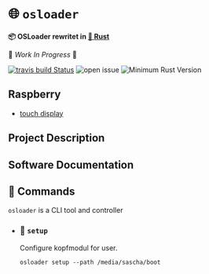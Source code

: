 # 🌐 `osloader`

 **📦  OSLoader rewritet in [🦀 **Rust**](https://github.com/lar-rs/osloader)**

🚧 _Work In Progress_ 🚧

[![travis build Status](https://travis-ci.com/lar-rs/osloader.svg?branch=master)](https://travis-ci.com/lar-rs/osloader)
![open issue][issue]
![Minimum Rust Version][min-rust-badge]

## Raspberry
  - [touch display](https://thepihut.com/blogs/raspberry-pi-tutorials/45295044-raspberry-pi-7-touch-screen-assembly-guide)
 
## Project Description


## Software Documentation



##  📢 Commands

`osloader` is a CLI tool and controller

  - ### 🔧 `setup`
      Configure kopfmodul for user.

    ```
    osloader setup --path /media/sascha/boot
    ```

<!-- links -->
[file issues]: https://github.com/lar-rs/osloader/issues/
[Rust]: https://www.rust-lang.org/
[async-std]:https://docs.rs/async-std/0.99.10/async_std
[CONTRIBUTING.md]: CONTRIBUTING.md
[CC-BY 4.0]: https://opendefinition.org/licenses/cc-by/
[MIT]: https://opensource.org/licenses/MIT
[The Rust Book]: https://doc.rust-lang.org/book/
[building a command-line program]: https://doc.rust-lang.org/stable/book/ch12-00-an-io-project.html
[building a multithreaded web server]: https://doc.rust-lang.org/stable/book/ch20-00-final-project-a-web-server.html
[clippy]: https://github.com/rust-lang/rust-clippy/
[criterion]: https://github.com/bheisler/criterion.rs
[crossbeam]: https://github.com/crossbeam-rs/crossbeam
[plan]: ./docs/lesson-plan.md
[the roadmap]: ./docs/roadmap.md
[post-project surveys]: ./docs/lesson-plan.md#user-content-making-pna-rust-better
[pre]: ./docs/prerequisites.md
[rustfmt]: https://github.com/rust-lang/rustfmt/
[serde]: https://github.com/serde-rs/serde
[sp]: https://en.wikipedia.org/wiki/System_programming
[Rust]: https://www.rust-lang.org/

<!-- Badges -->
[irc]:          https://webirc.hackint.org/#irc://irc.hackint.org/#lar
[issue]: https://img.shields.io/github/issues/lar-rs/osloader?style=flat-square
[min-rust-badge]: https://img.shields.io/badge/rustc-1.38+-blue.svg
